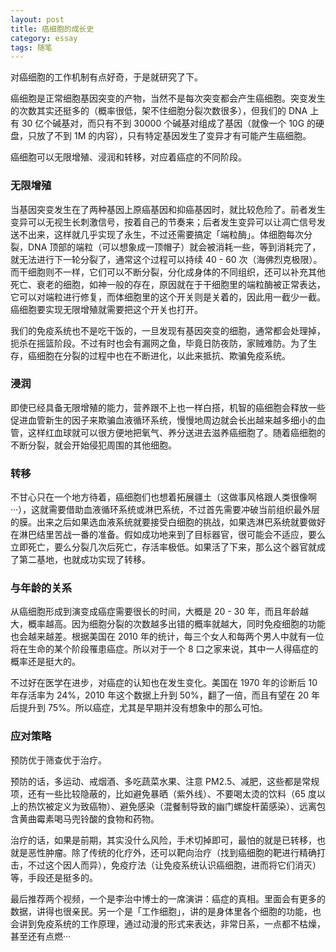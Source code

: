 ```yaml
---
layout: post
title: 癌细胞的成长史
category: essay
tags: 随笔
---
```


对癌细胞的工作机制有点好奇，于是就研究了下。

癌细胞是正常细胞基因突变的产物，当然不是每次突变都会产生癌细胞。突变发生的次数其实还挺多的（概率很低，架不住细胞分裂次数很多），但我们的 DNA 上有 30 亿个碱基对，而只有不到 30000 个碱基对组成了基因（就像一个 10G 的硬盘，只放了不到 1M 的内容），只有特定基因发生了变异才有可能产生癌细胞。

癌细胞可以无限增殖、浸润和转移，对应着癌症的不同阶段。

### 无限增殖

当基因突变发生在了两种基因上原癌基因和抑癌基因时，就比较危险了。前者发生变异可以无视生长刺激信号，按着自己的节奏来；后者发生变异可以让凋亡信号发送不出来，这样就几乎实现了永生，不过还需要搞定「端粒酶」。体细胞每次分裂，DNA 顶部的端粒（可以想象成一顶帽子）就会被消耗一些，等到消耗完了，就无法进行下一轮分裂了，通常这个过程可以持续 40 - 60 次（海佛烈克极限）。而干细胞则不一样，它们可以不断分裂，分化成身体的不同组织，还可以补充其他死亡、衰老的细胞，如神一般的存在，原因就在于干细胞里的端粒酶被正常表达，它可以对端粒进行修复，而体细胞里的这个开关则是关着的，因此用一截少一截。癌细胞要实现无限增殖就需要把这个开关也打开。

我们的免疫系统也不是吃干饭的，一旦发现有基因突变的细胞，通常都会处理掉，扼杀在摇篮阶段。不过有时也会有漏网之鱼，毕竟日防夜防，家贼难防。为了生存，癌细胞在分裂的过程中也在不断进化，以此来抵抗、欺骗免疫系统。

### 浸润

即使已经具备无限增殖的能力，营养跟不上也一样白搭，机智的癌细胞会释放一些促进血管新生的因子来欺骗血液循环系统，慢慢地周边就会长出越来越多细小的血管，这样红血球就可以很方便地把氧气、养分送进去滋养癌细胞了。随着癌细胞的不断分裂，就会开始侵犯周围的其他细胞。

### 转移

不甘心只在一个地方待着，癌细胞们也想着拓展疆土（这做事风格跟人类很像啊···），这就需要借助血液循环系统或淋巴系统，不过首先需要冲破当前组织最外层的膜。出来之后如果选血液系统就要接受白细胞的挑战，如果选淋巴系统就要做好在淋巴结里苦战一番的准备。假如成功地来到了目标器官，很可能会不适应，要么立即死亡，要么分裂几次后死亡，存活率极低。如果活了下来，那么这个器官就成了第二基地，也就成功实现了转移。

### 与年龄的关系

从癌细胞形成到演变成癌症需要很长的时间，大概是 20 - 30 年，而且年龄越大，概率越高。因为细胞分裂的次数越多出错的概率就越大，同时免疫细胞的功能也会越来越差。根据美国在 2010 年的统计，每三个女人和每两个男人中就有一位将在生命的某个阶段罹患癌症。所以对于一个 8 口之家来说，其中一人得癌症的概率还是挺大的。

不过好在医学在进步，对癌症的认知也在发生变化。美国在 1970 年的诊断后 10 年存活率为 24%，2010 年这个数据上升到 50%，翻了一倍，而且有望在 20 年后提升到 75%。所以癌症，尤其是早期并没有想象中的那么可怕。

### 应对策略

预防优于筛查优于治疗。

预防的话，多运动、戒烟酒、多吃蔬菜水果、注意 PM2.5、减肥，这些都是常规项，还有一些比较隐蔽的，比如避免暴晒（紫外线）、不要喝太烫的饮料（65 度以上的热饮被定义为致癌物）、避免感染（混餐制导致的幽门螺旋杆菌感染）、远离包含黄曲霉素喝马兜铃酸的食物和药物。

治疗的话，如果是前期，其实没什么风险，手术切掉即可，最怕的就是已转移，也就是恶性肿瘤。除了传统的化疗外，还可以靶向治疗（找到癌细胞的靶进行精确打击，不过这个因人而异），免疫疗法（让免疫系统认识癌细胞，进而将它们消灭）等，手段还是挺多的。

最后推荐两个视频，一个是李治中博士的一席演讲：癌症的真相。里面会有更多的数据，讲得也很亲民。另一个是「工作细胞」，讲的是身体里各个细胞的功能，也会讲到免疫系统的工作原理，通过动漫的形式来表达，非常日系，一点都不枯燥，甚至还有点燃···
